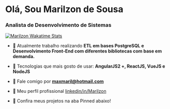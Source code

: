 <h1 align="left">Olá, Sou Marilzon de Sousa</h1>
<h3 align="left">Analista de Desenvolvimento de Sistemas</h3>

[![Marilzon Wakatime Stats](https://github-readme-stats.vercel.app/api/wakatime?username=Marilzon&langs_count=5&hide=json,properties,stylus&custom_title=O%20que%20ando%20codando!&theme=dark&time_range=last_year)](https://wakatime.com/@Marilzon)

- 🔭 Atualmente trabalho realizando **ETL em bases PostgreSQL e Desenvolvimento Front-End com diferentes bibliotecas com base em demanda.**

- 🌱 Tecnologias que mais gosto de usar: **AngularJS2 +, ReactJS, VueJS e NodeJS**

- 💬 Fale comigo por **maxmaril@hotmail.com**

- 📄 Meu perfil profissional [linkedin/in/Marilzon](https://www.linkedin.com/in/marilzon/)

- 📌 Confira meus projetos na aba Pinned abaixo!
